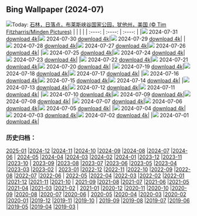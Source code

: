 ## Bing Wallpaper (2024-07)
![](https://cn.bing.com/th?id=OHR.HoodoosBryce_ZH-CN8398575172_UHD.jpg&w=1000)Today: [石林，日落点，布莱斯峡谷国家公园，犹他州，美国 (© Tim Fitzharris/Minden Pictures)](https://cn.bing.com/th?id=OHR.HoodoosBryce_ZH-CN8398575172_UHD.jpg)
|      |      |      |
| :----: | :----: | :----: |
|![](https://cn.bing.com/th?id=OHR.HoodoosBryce_ZH-CN8398575172_UHD.jpg&pid=hp&w=384&h=216&rs=1&c=4) 2024-07-31 [download 4k](https://cn.bing.com/th?id=OHR.HoodoosBryce_ZH-CN8398575172_UHD.jpg)|![](https://cn.bing.com/th?id=OHR.GimignanoTuscany_ZH-CN8059318824_UHD.jpg&pid=hp&w=384&h=216&rs=1&c=4) 2024-07-30 [download 4k](https://cn.bing.com/th?id=OHR.GimignanoTuscany_ZH-CN8059318824_UHD.jpg)|![](https://cn.bing.com/th?id=OHR.CorbettTigers_ZH-CN6927569938_UHD.jpg&pid=hp&w=384&h=216&rs=1&c=4) 2024-07-29 [download 4k](https://cn.bing.com/th?id=OHR.CorbettTigers_ZH-CN6927569938_UHD.jpg)|
|![](https://cn.bing.com/th?id=OHR.BeachHutsSweden_ZH-CN4193150313_UHD.jpg&pid=hp&w=384&h=216&rs=1&c=4) 2024-07-28 [download 4k](https://cn.bing.com/th?id=OHR.BeachHutsSweden_ZH-CN4193150313_UHD.jpg)|![](https://cn.bing.com/th?id=OHR.RhinelandVineyards_ZH-CN3332101688_UHD.jpg&pid=hp&w=384&h=216&rs=1&c=4) 2024-07-27 [download 4k](https://cn.bing.com/th?id=OHR.RhinelandVineyards_ZH-CN3332101688_UHD.jpg)|![](https://cn.bing.com/th?id=OHR.PontNeuf_ZH-CN3158359446_UHD.jpg&pid=hp&w=384&h=216&rs=1&c=4) 2024-07-26 [download 4k](https://cn.bing.com/th?id=OHR.PontNeuf_ZH-CN3158359446_UHD.jpg)|
|![](https://cn.bing.com/th?id=OHR.SmokyMountainTrail_ZH-CN4691667074_UHD.jpg&pid=hp&w=384&h=216&rs=1&c=4) 2024-07-25 [download 4k](https://cn.bing.com/th?id=OHR.SmokyMountainTrail_ZH-CN4691667074_UHD.jpg)|![](https://cn.bing.com/th?id=OHR.SheepCousins_ZH-CN4262132476_UHD.jpg&pid=hp&w=384&h=216&rs=1&c=4) 2024-07-24 [download 4k](https://cn.bing.com/th?id=OHR.SheepCousins_ZH-CN4262132476_UHD.jpg)|![](https://cn.bing.com/th?id=OHR.MethoniCastle_ZH-CN4054146065_UHD.jpg&pid=hp&w=384&h=216&rs=1&c=4) 2024-07-23 [download 4k](https://cn.bing.com/th?id=OHR.MethoniCastle_ZH-CN4054146065_UHD.jpg)|
|![](https://cn.bing.com/th?id=OHR.TheGreatHeat2024_ZH-CN6033129823_UHD.jpg&pid=hp&w=384&h=216&rs=1&c=4) 2024-07-22 [download 4k](https://cn.bing.com/th?id=OHR.TheGreatHeat2024_ZH-CN6033129823_UHD.jpg)|![](https://cn.bing.com/th?id=OHR.ZanzibarBoats_ZH-CN2915388379_UHD.jpg&pid=hp&w=384&h=216&rs=1&c=4) 2024-07-21 [download 4k](https://cn.bing.com/th?id=OHR.ZanzibarBoats_ZH-CN2915388379_UHD.jpg)|![](https://cn.bing.com/th?id=OHR.MineralMoon_ZH-CN2555749456_UHD.jpg&pid=hp&w=384&h=216&rs=1&c=4) 2024-07-20 [download 4k](https://cn.bing.com/th?id=OHR.MineralMoon_ZH-CN2555749456_UHD.jpg)|
|![](https://cn.bing.com/th?id=OHR.YoungJaguar_ZH-CN2249923627_UHD.jpg&pid=hp&w=384&h=216&rs=1&c=4) 2024-07-19 [download 4k](https://cn.bing.com/th?id=OHR.YoungJaguar_ZH-CN2249923627_UHD.jpg)|![](https://cn.bing.com/th?id=OHR.MayotteCoral_ZH-CN8106288026_UHD.jpg&pid=hp&w=384&h=216&rs=1&c=4) 2024-07-18 [download 4k](https://cn.bing.com/th?id=OHR.MayotteCoral_ZH-CN8106288026_UHD.jpg)|![](https://cn.bing.com/th?id=OHR.MedievalRothenburg_ZH-CN1522774136_UHD.jpg&pid=hp&w=384&h=216&rs=1&c=4) 2024-07-17 [download 4k](https://cn.bing.com/th?id=OHR.MedievalRothenburg_ZH-CN1522774136_UHD.jpg)|
|![](https://cn.bing.com/th?id=OHR.AncientOrkney_ZH-CN1110318653_UHD.jpg&pid=hp&w=384&h=216&rs=1&c=4) 2024-07-16 [download 4k](https://cn.bing.com/th?id=OHR.AncientOrkney_ZH-CN1110318653_UHD.jpg)|![](https://cn.bing.com/th?id=OHR.TateishiPark_ZH-CN9903501398_UHD.jpg&pid=hp&w=384&h=216&rs=1&c=4) 2024-07-15 [download 4k](https://cn.bing.com/th?id=OHR.TateishiPark_ZH-CN9903501398_UHD.jpg)|![](https://cn.bing.com/th?id=OHR.SilkyShark_ZH-CN9523915460_UHD.jpg&pid=hp&w=384&h=216&rs=1&c=4) 2024-07-14 [download 4k](https://cn.bing.com/th?id=OHR.SilkyShark_ZH-CN9523915460_UHD.jpg)|
|![](https://cn.bing.com/th?id=OHR.CappadociaRocks_ZH-CN9283633861_UHD.jpg&pid=hp&w=384&h=216&rs=1&c=4) 2024-07-13 [download 4k](https://cn.bing.com/th?id=OHR.CappadociaRocks_ZH-CN9283633861_UHD.jpg)|![](https://cn.bing.com/th?id=OHR.RainierWildflowers_ZH-CN7392242353_UHD.jpg&pid=hp&w=384&h=216&rs=1&c=4) 2024-07-12 [download 4k](https://cn.bing.com/th?id=OHR.RainierWildflowers_ZH-CN7392242353_UHD.jpg)|![](https://cn.bing.com/th?id=OHR.GangiSicily_ZH-CN9086944081_UHD.jpg&pid=hp&w=384&h=216&rs=1&c=4) 2024-07-11 [download 4k](https://cn.bing.com/th?id=OHR.GangiSicily_ZH-CN9086944081_UHD.jpg)|
|![](https://cn.bing.com/th?id=OHR.CollaredAracari_ZH-CN8787234462_UHD.jpg&pid=hp&w=384&h=216&rs=1&c=4) 2024-07-10 [download 4k](https://cn.bing.com/th?id=OHR.CollaredAracari_ZH-CN8787234462_UHD.jpg)|![](https://cn.bing.com/th?id=OHR.TalampayaNP_ZH-CN7905859626_UHD.jpg&pid=hp&w=384&h=216&rs=1&c=4) 2024-07-09 [download 4k](https://cn.bing.com/th?id=OHR.TalampayaNP_ZH-CN7905859626_UHD.jpg)|![](https://cn.bing.com/th?id=OHR.NorwayBlueberries_ZH-CN7643097235_UHD.jpg&pid=hp&w=384&h=216&rs=1&c=4) 2024-07-08 [download 4k](https://cn.bing.com/th?id=OHR.NorwayBlueberries_ZH-CN7643097235_UHD.jpg)|
|![](https://cn.bing.com/th?id=OHR.YenBaiTerraces_ZH-CN7224453501_UHD.jpg&pid=hp&w=384&h=216&rs=1&c=4) 2024-07-07 [download 4k](https://cn.bing.com/th?id=OHR.YenBaiTerraces_ZH-CN7224453501_UHD.jpg)|![](https://cn.bing.com/th?id=OHR.ConwyRiver_ZH-CN6871799250_UHD.jpg&pid=hp&w=384&h=216&rs=1&c=4) 2024-07-06 [download 4k](https://cn.bing.com/th?id=OHR.ConwyRiver_ZH-CN6871799250_UHD.jpg)|![](https://cn.bing.com/th?id=OHR.NoahBeach_ZH-CN6676061324_UHD.jpg&pid=hp&w=384&h=216&rs=1&c=4) 2024-07-05 [download 4k](https://cn.bing.com/th?id=OHR.NoahBeach_ZH-CN6676061324_UHD.jpg)|
|![](https://cn.bing.com/th?id=OHR.ZaharaDeLaSierra_ZH-CN6500182265_UHD.jpg&pid=hp&w=384&h=216&rs=1&c=4) 2024-07-04 [download 4k](https://cn.bing.com/th?id=OHR.ZaharaDeLaSierra_ZH-CN6500182265_UHD.jpg)|![](https://cn.bing.com/th?id=OHR.MeerkatManor_ZH-CN2486051161_UHD.jpg&pid=hp&w=384&h=216&rs=1&c=4) 2024-07-03 [download 4k](https://cn.bing.com/th?id=OHR.MeerkatManor_ZH-CN2486051161_UHD.jpg)|![](https://cn.bing.com/th?id=OHR.ItalicaRuins_ZH-CN5932138207_UHD.jpg&pid=hp&w=384&h=216&rs=1&c=4) 2024-07-02 [download 4k](https://cn.bing.com/th?id=OHR.ItalicaRuins_ZH-CN5932138207_UHD.jpg)|
|![](https://cn.bing.com/th?id=OHR.FisgardLighthouse_ZH-CN5474064913_UHD.jpg&pid=hp&w=384&h=216&rs=1&c=4) 2024-07-01 [download 4k](https://cn.bing.com/th?id=OHR.FisgardLighthouse_ZH-CN5474064913_UHD.jpg)|
### 历史归档：
[2025-01](/picture/2025-01/) |[2024-12](/picture/2024-12/) |[2024-11](/picture/2024-11/) |[2024-10](/picture/2024-10/) |[2024-09](/picture/2024-09/) |[2024-08](/picture/2024-08/) |[2024-07](/picture/2024-07/) |[2024-06](/picture/2024-06/) |
[2024-05](/picture/2024-05/) |[2024-04](/picture/2024-04/) |[2024-03](/picture/2024-03/) |[2024-02](/picture/2024-02/) |[2024-01](/picture/2024-01/) |[2023-12](/picture/2023-12/) |[2023-11](/picture/2023-11/) |[2023-10](/picture/2023-10/) |
[2023-09](/picture/2023-09/) |[2023-08](/picture/2023-08/) |[2023-07](/picture/2023-07/) |[2023-06](/picture/2023-06/) |[2023-05](/picture/2023-05/) |[2023-04](/picture/2023-04/) |[2023-03](/picture/2023-03/) |[2023-02](/picture/2023-02/) |
[2023-01](/picture/2023-01/) |[2022-12](/picture/2022-12/) |[2022-11](/picture/2022-11/) |[2022-10](/picture/2022-10/) |[2022-09](/picture/2022-09/) |[2022-08](/picture/2022-08/) |[2022-07](/picture/2022-07/) |[2022-06](/picture/2022-06/) |
[2022-05](/picture/2022-05/) |[2022-04](/picture/2022-04/) |[2022-03](/picture/2022-03/) |[2022-02](/picture/2022-02/) |[2022-01](/picture/2022-01/) |[2021-12](/picture/2021-12/) |[2021-11](/picture/2021-11/) |[2021-10](/picture/2021-10/) |
[2021-09](/picture/2021-09/) |[2021-08](/picture/2021-08/) |[2021-07](/picture/2021-07/) |[2021-06](/picture/2021-06/) |[2021-05](/picture/2021-05/) |[2021-04](/picture/2021-04/) |[2021-03](/picture/2021-03/) |[2021-02](/picture/2021-02/) |
[2021-01](/picture/2021-01/) |[2020-12](/picture/2020-12/) |[2020-11](/picture/2020-11/) |[2020-10](/picture/2020-10/) |[2020-09](/picture/2020-09/) |[2020-08](/picture/2020-08/) |[2020-07](/picture/2020-07/) |[2020-06](/picture/2020-06/) |
[2020-05](/picture/2020-05/) |[2020-04](/picture/2020-04/) |[2020-03](/picture/2020-03/) |[2020-02](/picture/2020-02/) |[2020-01](/picture/2020-01/) |[2019-12](/picture/2019-12/) |[2019-11](/picture/2019-11/) |[2019-10](/picture/2019-10/) |
[2019-09](/picture/2019-09/) |[2019-08](/picture/2019-08/) |[2019-07](/picture/2019-07/) |[2019-06](/picture/2019-06/) |[2019-05](/picture/2019-05/) |[2019-04](/picture/2019-04/) |[2019-03](/picture/2019-03/) |
